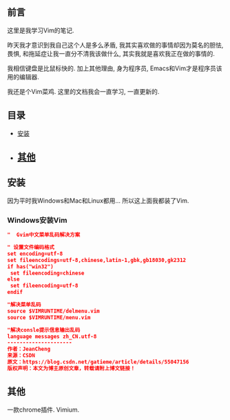 ## 前言

这里是我学习Vim的笔记.



昨天我才意识到我自己这个人是多么矛盾, 我其实喜欢做的事情却因为莫名的胆怯, 畏惧, 和拖延症让我一直分不清我该做什么, 其实我就是喜欢我正在做的事情的. 

我相信键盘是比鼠标快的. 加上其他理由, 身为程序员, Emacs和Vim才是程序员该用的编辑器. 

我还是个Vim菜鸡. 这里的文档我会一直学习, 一直更新的.



## 目录

- [安装](#installation)

- ## [其他](#others)



## <a id="installation">安装</a>

因为平时我Windows和Mac和Linux都用... 所以这上面我都装了Vim.

### Windows安装Vim





```json
"  Gvim中文菜单乱码解决方案

" 设置文件编码格式
set encoding=utf-8
set fileencodings=utf-8,chinese,latin-1,gbk,gb18030,gk2312
if has("win32")
 set fileencoding=chinese
else
 set fileencoding=utf-8
endif

"解决菜单乱码
source $VIMRUNTIME/delmenu.vim
source $VIMRUNTIME/menu.vim

"解决consle提示信息输出乱码
language messages zh_CN.utf-8
--------------------- 
作者：JeanCheng 
来源：CSDN 
原文：https://blog.csdn.net/gatieme/article/details/55047156 
版权声明：本文为博主原创文章，转载请附上博文链接！
```



## <a id="others">其他</a>

一款chrome插件. Vimium. 